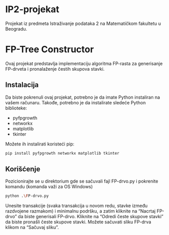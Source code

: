 # IP2-projekat
Projekat iz predmeta Istraživanje podataka 2 na Matematičkom fakultetu u Beogradu.

# FP-Tree Constructor

Ovaj projekat predstavlja implementaciju algoritma FP-rasta za generisanje FP-drveta i pronalaženje čestih skupova stavki.

## Instalacija

Da biste pokrenuli ovaj projekat, potrebno je da imate Python instaliran na vašem računaru. Takođe, potrebno je da instalirate sledeće Python biblioteke:

- pyfpgrowth
- networkx
- matplotlib
- tkinter

Možete ih instalirati koristeći pip:

```bash
pip install pyfpgrowth networkx matplotlib tkinter
```

## Korišćenje

Pozicionirajte se u direktorium gde se sačuvali fajl FP-drvo.py i pokrenite komandu (komanda važi za OS Windows)
```bash
python .\FP-drvo.py
```
Unesite transakcije (svaka transakcija u novom redu, stavke između razdvojene razmakom) i minimalnu podršku, a zatim kliknite na “Nacrtaj FP-drvo” da biste generisali FP-drvo. Kliknite na “Odredi česte skupove stavki” da biste pronašli česte skupove stavki. Možete sačuvati sliku FP-drva klikom na “Sačuvaj sliku”.
